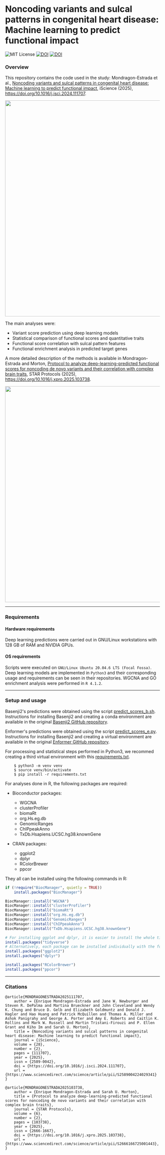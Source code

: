# Noncoding variants and sulcal patterns in congenital heart disease: Machine learning to predict functional impact
![MIT License](https://badgen.net/static/license/MIT/blue)
[![DOI](https://badgen.net/badge/DOI/10.1016%2Fj.isci.2024.111707)](https://doi.org/10.1016/j.isci.2024.111707)
[![DOI](https://zenodo.org/badge/DOI/10.5281/zenodo.14934079.svg)](https://doi.org/10.5281/zenodo.14934079)

### Overview

This repository contains the code used in the study: Mondragon-Estrada et al., [Noncoding variants and sulcal patterns in congenital heart disease: Machine learning to predict functional impact](https://www.cell.com/iscience/fulltext/S2589-0042(24)02934-1), iScience (2025), https://doi.org/10.1016/j.isci.2024.111707.

<p align="center">
    <img width=700 height=700 src="https://github.com/MortonLabBCH/brain-ncdnv-chd/blob/main/figures/graphical_abstract.png">
</p>

The main analyses were:

*   Variant score prediction using deep learning models
*   Statistical comparison of functional scores and quantitative traits
*   Functional score correlation with sulcal pattern features
*   Functional enrichment analysis in predicted target genes

A more detailed description of the methods is available in Mondragon-Estrada and Morton, [Protocol to analyze deep-learning-predicted functional scores for noncoding de novo variants and their correlation with complex brain traits](https://star-protocols.cell.com/protocols/4135), STAR Protocols (2025), https://doi.org/10.1016/j.xpro.2025.103738.

<p align="center">
    <img width=700 height=700 src="https://github.com/MortonLabBCH/brain-ncdnv-chd/blob/main/figures/graphical_abstract_2.png">
</p>

--------
### Requirements 

#### Hardware requirements
Deep learning predictions were carried out in GNU/Linux workstations with 128 GB of RAM and NVIDIA GPUs.

#### OS requirements 
Scripts were executed on `GNU/Linux Ubuntu 20.04.6 LTS (Focal Fossa)`. Deep learning models are implemented in `Python3` and their corresponding usage and requirements can be seen in their repositories. WGCNA and GO enrichment analysis were performed in `R 4.1.2`.

--------
### Setup and usage

Basenji2's predictions were obtained using the script [predict_scores_b.sh](https://github.com/MortonLabBCH/brain-ncdnv-chd/blob/main/scripts/predict_scores_b.sh). Instructions for installing Basenji2 and creating a conda environment are available in the original [Basenji2 GitHub repository](https://github.com/calico/basenji).

Enformer's predictions were obtained using the script [predict_scores_e.py](https://github.com/MortonLabBCH/brain-ncdnv-chd/blob/main/scripts/predict_scores_e.py). Instructions for installing Basenji2 and creating a virtual environment are available in the original [Enformer GitHub repository](https://github.com/google-deepmind/deepmind-research/tree/master/enformer).

For processing and statistical steps performed in Python3, we recommed creating a third virtual environment with this [requirements.txt](https://github.com/MortonLabBCH/brain-ncdnv-chd/blob/main/scripts/processing/requirements.txt).

```shell
    $ python3 -m venv venv
    $ source venv/bin/activate
    $ pip install -r requirements.txt
```
For analyses done in R, the following packages are required:

*   Bioconductor packages:
    *   WGCNA
    *   clusterProfiler
    *   biomaRt
    *   org.Hs.eg.db
    *   GenomicRanges
    *   ChIPpeakAnno
    *   TxDb.Hsapiens.UCSC.hg38.knownGene

*   CRAN packages:
    *   ggplot2
    *   dplyr
    *   RColorBrewer
    *   ppcor

They all can be installed using the following commands in R:

```R
if (!require("BiocManager", quietly = TRUE))
    install.packages("BiocManager")

BiocManager::install("WGCNA")
BiocManager::install("clusterProfiler")
BiocManager::install("biomaRt")
BiocManager::install("org.Hs.eg.db")
BiocManager::install("GenomicRanges")
BiocManager::install("ChIPpeakAnno")
BiocManager::install("TxDb.Hsapiens.UCSC.hg38.knownGene")

# For installing ggplot and dplyr, it is easier to install the whole tidyverse:
install.packages("tidyverse") 
# Alternatively, each package can be installed individually with the following commands:
install.packages("ggplot2")
install.packages("dplyr")

install.packages("RColorBrewer")
install.packages("ppcor")
```

--------
### Citations

```
@article{MONDRAGONESTRADA2025111707,
    author = {Enrique Mondragon-Estrada and Jane W. Newburger and Steven R. DePalma and Martina Brueckner and John Cleveland and Wendy K. Chung and Bruce D. Gelb and Elizabeth Goldmuntz and Donald J. Hagler and Hao Huang and Patrick McQuillen and Thomas A. Miller and Ashok Panigrahy and George A. Porter and Amy E. Roberts and Caitlin K. Rollins and Mark W. Russell and Martin Tristani-Firouzi and P. Ellen Grant and Kiho Im and Sarah U. Morton},
    title = {Noncoding variants and sulcal patterns in congenital heart disease: Machine learning to predict functional impact},
    journal = {iScience},
    volume = {28},
    number = {2},
    pages = {111707},
    year = {2025},
    issn = {2589-0042},
    doi = {https://doi.org/10.1016/j.isci.2024.111707},
    url = {https://www.sciencedirect.com/science/article/pii/S2589004224029341}
}
```

```
@article{MONDRAGONESTRADA2025103738,
    author = {Enrique Mondragon-Estrada and Sarah U. Morton},
    title = {Protocol to analyze deep-learning-predicted functional scores for noncoding de novo variants and their correlation with complex brain traits},
    journal = {STAR Protocols},
    volume = {6},
    number = {2},
    pages = {103738},
    year = {2025},
    issn = {2666-1667},
    doi = {https://doi.org/10.1016/j.xpro.2025.103738},
    url = {https://www.sciencedirect.com/science/article/pii/S2666166725001443},
}
```
